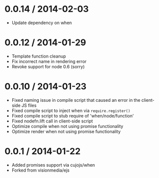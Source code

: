 
0.0.14 / 2014-02-03
==================

 * Update dependency on when

0.0.12 / 2014-01-29
==================

 * Template function cleanup
 * Fix incorrect name in rendering error
 * Revoke support for node 0.6 (sorry)

0.0.10 / 2014-01-23
==================

 * Fixed naming issue in compile script that caused an error in the client-side JS files
 * Fixed compile script to inject when via `require.register()`
 * Fixed compile script to stub require of 'when/node/function'
 * Fixed nodefn.lift call in client-side script
 * Optimize compile when not using promise functionality
 * Optimize render when not using promise functionality

0.0.1 / 2014-01-22
==================

 * Added promises support via cujojs/when
 * Forked from visionmedia/ejs
